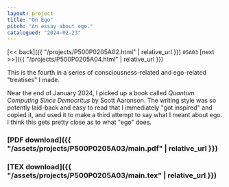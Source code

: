 ```yaml
---
layout: project
title: "On Ego"
pitch: "An essay about ego."
catalogued: "2024-02-23"
---
```


[<< back]({{ "/projects/P500P0205A02.html" | relative_url }})
`05A03`
[next >>]({{ "/projects/P500P0205A04.html" | relative_url }})

This is the fourth in a series of consciousness-related and ego-related
"treatises" I made.

Near the end of January 2024, I picked up a book called *Quantum Computing Since
Democritus* by Scott Aaronson. The writing style was so potently laid-back and
easy to read that I immediately "got inspired" and copied it, and used it to
make a third attempt to say what I meant about ego. I think this gets pretty
close as to what "ego" does.

### [PDF download]({{ "/assets/projects/P500P0205A03/main.pdf" | relative_url }})
### [TEX download]({{ "/assets/projects/P500P0205A03/main.tex" | relative_url }})
